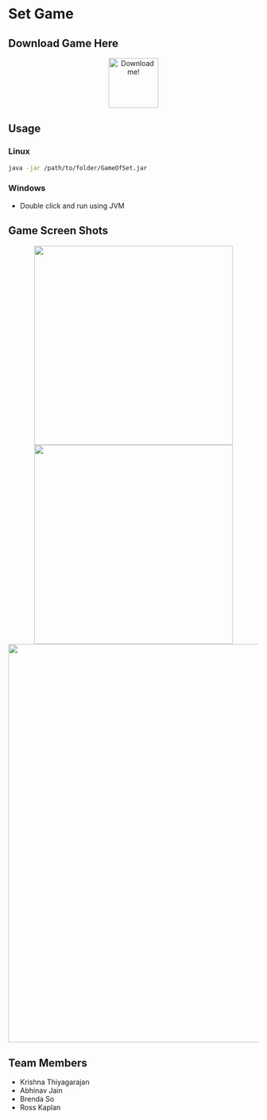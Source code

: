 # Set Game #


## Download Game Here ##


<div style="text-align:center">
<a href="https://github.com/krisht/SoftwareSetGame/raw/master/GameOfSet.jar">
  <img src="https://raw.githubusercontent.com/krisht/GameOfSet/master/src/images/SET.png" alt="Download me!" width="100">
</a>
</div>

## Usage ##
### Linux ###
```sh
java -jar /path/to/folder/GameOfSet.jar
```
### Windows ###
- Double click and run using JVM

## Game Screen Shots ##

<div style="text-align:center">

<img src="https://raw.githubusercontent.com/krisht/GameOfSet/master/imgs/login.png" width="400">
<img src="https://raw.githubusercontent.com/krisht/GameOfSet/master/imgs/registration.png" width="400">
<img src="https://raw.githubusercontent.com/krisht/GameOfSet/master/imgs/gameplay.gif" width="800">

</div>




## Team Members ##
- Krishna Thiyagarajan
- Abhinav Jain
- Brenda So
- Ross Kaplan
